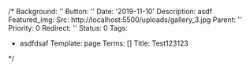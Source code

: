 /*
Background: ''
Button: ''
Date: '2019-11-10'
Description: asdf
Featured_img:
  Src: http://localhost:5500/uploads/gallery_3.jpg
Parent: ''
Priority: 0
Redirect: ''
Status: 0
Tags:
- asdfdsaf
Template: page
Terms: []
Title: Test123123

*/



